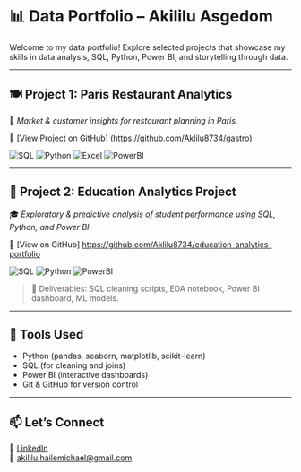 # 📊 Data Portfolio – Akililu Asgedom

Welcome to my data portfolio! Explore selected projects that showcase my skills in data analysis, SQL, Python, Power BI, and storytelling through data.

---

## 🍽️ Project 1: Paris Restaurant Analytics  
📍 *Market & customer insights for restaurant planning in Paris.*


🔗 [View Project on GitHub] (https://github.com/Aklilu8734/gastro)

![SQL](https://img.shields.io/badge/SQL-Data_Filtering-blueviolet?logo=mysql)
![Python](https://img.shields.io/badge/Python-Analysis-blue?logo=python)
![Excel](https://img.shields.io/badge/Excel-EDA-green?logo=microsoft-excel)
![PowerBI](https://img.shields.io/badge/PowerBI-Dashboard-yellow?logo=powerbi)

---

## 🧠 Project 2: Education Analytics Project  
🎓 *Exploratory & predictive analysis of student performance using SQL, Python, and Power BI.*

🔗 [View on GitHub] https://github.com/Aklilu8734/education-analytics-portfolio 

![SQL](https://img.shields.io/badge/SQL-Data_Cleaning-blueviolet?logo=mysql)
![Python](https://img.shields.io/badge/Python-Modeling-blue?logo=python)
![PowerBI](https://img.shields.io/badge/PowerBI-Dashboard-yellow?logo=powerbi)

> 🚀 Deliverables: SQL cleaning scripts, EDA notebook, Power BI dashboard, ML models.

---

## 🧰 Tools Used
- Python (pandas, seaborn, matplotlib, scikit-learn)
- SQL (for cleaning and joins)
- Power BI (interactive dashboards)
- Git & GitHub for version control

---

## 📫 Let’s Connect

🔗 [LinkedIn](https://www.linkedin.com/in/aasgedom)  
📧 akililu.hailemichael@gmail.com
